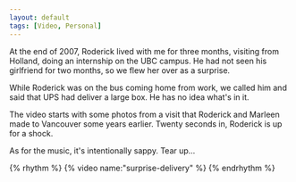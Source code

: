 ```yaml
---
layout: default
tags: [Video, Personal]
---
```


At the end of 2007, Roderick lived with me for three months, visiting from Holland, doing an internship on the UBC campus. He had not seen his girlfriend for two months, so we flew her over as a surprise.

While Roderick was on the bus coming home from work, we called him and said that UPS had deliver a large box. He has no idea what's in it.

The video starts with some photos from a visit that Roderick and Marleen made to Vancouver some years earlier. Twenty seconds in, Roderick is up for a shock.

As for the music, it's intentionally sappy. Tear up...

<div class="center-fifty">
  {% rhythm %}
    {% video name:"surprise-delivery" %}
  {% endrhythm %}
</div>
